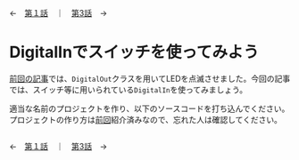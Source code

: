 ←　[第１話](DigitalOut_explain.md)　｜　[第3話](DigitalIn_explain.md)　→

# DigitalInでスイッチを使ってみよう
[前回の記事](DigitalOut_explain.md)では、`DigitalOut`クラスを用いてLEDを点滅させました。今回の記事では、スイッチ等に用いられている`DigitalIn`を使ってみましょう。

適当な名前のプロジェクトを作り、以下のソースコードを打ち込んでください。プロジェクトの作り方は[前回](DigitalOut_explain.md)紹介済みなので、忘れた人は確認してください。

``` cpp

```

←　[第１話](DigitalOut_explain.md)　｜　[第3話](DigitalIn_explain.md)　→